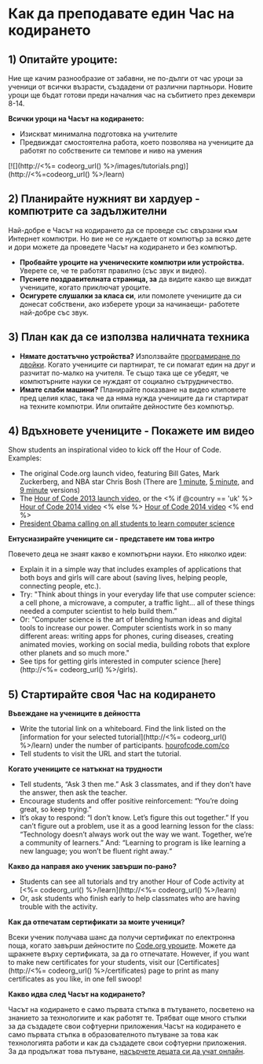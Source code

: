 

# Как да преподаватe един Час на кодирането

## 1) Опитайте уроците:

Ние ще качим разнообразие от забавни, не по-дълги от час уроци за ученици от всички възрасти, създадени от различни партньори. Новите уроци ще бъдат готови преди началния час на събитието през декември 8-14.

**Всички уроци на Часът на кодирането:**

  * Изискват минимална подготовка на учителите
  * Предвиждат смостоятелна работа, което позволява на учениците да работят по собствените си темпове и ниво на умения

[![](http://<%= codeorg_url() %>/images/tutorials.png)](http://<%=codeorg_url() %>/learn)

## 2) Планирайте нужният ви хардуер - компютрите са задължителни

Най-добре е Часът на кодирането да се проведе със свързани към Интернет компютри. Но вие не се нуждаете от компютър за всяко дете и дори можете да проведете Часът на кодирането и без компютър.

  * **Пробвайте уроците на ученическите компютри или устройства.** Уверете се, че те работят правилно (със звук и видео).
  * **Пуснете поздравителната страница, за** да видите какво ще виждат учениците, когато приключат уроците. 
  * **Осигурете слушалки за класа си**, или помолете учениците да си донесат собствени, ако изберете уроци за начинаещи- работете най-добре със звук.

## 3) План как да се използва наличната техника

  * **Нямате достатъчно устройства?** Използвайте [ програмиране по двойки](http://www.ncwit.org/resources/pair-programming-box-power-collaborative-learning). Когато учениците си партнират, те си помагат един на друг и разчитат по-малко на учителя. Те също така ще се убедят, че компютърните науки се нуждаят от социално сътрудничество.
  * **Имате слаби машини?** Планирайте показване на видео клиповете пред целия клас, така че да няма нужда учениците да ги стартират на техните компютри. Или опитайте дейностите без компютър.

## 4) Вдъхновете учениците - Покажете им видео

Show students an inspirational video to kick off the Hour of Code. Examples:

  * The original Code.org launch video, featuring Bill Gates, Mark Zuckerberg, and NBA star Chris Bosh (There are [1 minute](https://www.youtube.com/watch?v=qYZF6oIZtfc), [5 minute](https://www.youtube.com/watch?v=nKIu9yen5nc), and [9 minute](https://www.youtube.com/watch?v=dU1xS07N-FA) versions)
  * The [Hour of Code 2013 launch video](https://www.youtube.com/watch?v=FC5FbmsH4fw), or the <% if @country == 'uk' %> [Hour of Code 2014 video](https://www.youtube.com/watch?v=96B5-JGA9EQ) <% else %> [Hour of Code 2014 video](https://www.youtube.com/watch?v=rH7AjDMz_dc&index=2&list=PLzdnOPI1iJNe1WmdkMG-Ca8cLQpdEAL7Q) <% end %>
  * [President Obama calling on all students to learn computer science](https://www.youtube.com/watch?v=6XvmhE1J9PY)

**Ентусиазирайте учениците си - представете им това интро**

Повечето деца не знаят какво е компютърни науки. Ето няколко идеи:

  * Explain it in a simple way that includes examples of applications that both boys and girls will care about (saving lives, helping people, connecting people, etc.).
  * Try: "Think about things in your everyday life that use computer science: a cell phone, a microwave, a computer, a traffic light… all of these things needed a computer scientist to help build them.”
  * Or: “Computer science is the art of blending human ideas and digital tools to increase our power. Computer scientists work in so many different areas: writing apps for phones, curing diseases, creating animated movies, working on social media, building robots that explore other planets and so much more."
  * See tips for getting girls interested in computer science [here](http://<%= codeorg_url() %>/girls). 

## 5) Стартирайте своя Час на кодирането

**Въвеждане на учениците в дейността**

  * Write the tutorial link on a whiteboard. Find the link listed on the [information for your selected tutorial](http://<%= codeorg_url() %>/learn) under the number of participants. [hourofcode.com/co](http://hourofcode.com/co)
  * Tell students to visit the URL and start the tutorial.

**Когато учениците се натъкнат на трудности**

  * Tell students, “Ask 3 then me.” Ask 3 classmates, and if they don’t have the answer, then ask the teacher.
  * Encourage students and offer positive reinforcement: “You’re doing great, so keep trying.”
  * It’s okay to respond: “I don’t know. Let’s figure this out together.” If you can’t figure out a problem, use it as a good learning lesson for the class: “Technology doesn’t always work out the way we want. Together, we’re a community of learners.” And: “Learning to program is like learning a new language; you won’t be fluent right away.“

**Какво да направя ако ученик завърши по-рано?**

  * Students can see all tutorials and try another Hour of Code activity at [<%= codeorg_url() %>/learn](http://<%= codeorg_url() %>/learn)
  * Or, ask students who finish early to help classmates who are having trouble with the activity.

**Как да отпечатам сертификати за моите ученици?**

Всеки ученик получава шанс да получи сертификат по електронна поща, когато завърши дейностите по [ Code.org уроците](http://studio.code.org). Можете да щракнете върху сертификата, за да го отпечатате. However, if you want to make new certificates for your students, visit our [Certificates](http://<%= codeorg_url() %>/certificates) page to print as many certificates as you like, in one fell swoop!

**Какво идва след Часът на кодирането?**

Часът на кодирането е само първата стъпка в пътуването, посветено на знанието за технологиите и как работят те. Трябват още много стъпки за да създадете свои софтуерни приложения.Часът на кодирането е само първата стъпка в образователното пътуване за това как технологията работи и как да създадете свои софтуерни приложения. За да продължат това пътуване, [ насърчете децата си да учат онлайн](http://code.org/learn/beyond).